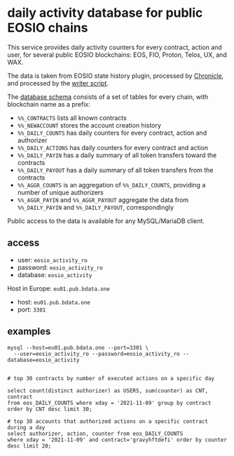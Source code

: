 # daily activity database for public EOSIO chains

This service provides daily activity counters for every contract, action and user, for several public EOSIO blockchains: EOS, FIO, Proton, Telos, UX, and WAX.

The data is taken from EOSIO state history plugin, processed by [Chronicle](https://github.com/EOSChronicleProject), and processed by the [writer script](https://github.com/cc32d9/eosio_activity_db). 

The [database schema](https://github.com/cc32d9/eosio_activity_db/blob/master/eosio_activity_tables.psql) consists of a set of tables for every chain, with blockchain name as a prefix: 

* `%%_CONTRACTS` lists all known contracts
* `%%_NEWACCOUNT` stores the account creation history
* `%%_DAILY_COUNTS` has daily counters for every contract, action and authorizer
* `%%_DAILY_ACTIONS` has daily counters for every contract and action
* `%%_DAILY_PAYIN` has a daily summary of all token transfers toward the contracts
* `%%_DAILY_PAYOUT` has a daily summary of all token transfers from the contracts
* `%%_AGGR_COUNTS` is an aggregation of `%%_DAILY_COUNTS`, providing a number of unique authorizers
* `%%_AGGR_PAYIN` and `%%_AGGR_PAYOUT` aggregate the data from `%%_DAILY_PAYIN` and `%%_DAILY_PAYOUT`, correspondingly

Public access to the data is available for any MySQL/MariaDB client. 

## access

* user: `eosio_activity_ro`
* password: `eosio_activity_ro`
* database: `eosio_activity`

Host in Europe: `eu01.pub.bdata.one`

* host: `eu01.pub.bdata.one`
* port: `3301`


## examples

```
mysql --host=eu01.pub.bdata.one --port=3301 \
  --user=eosio_activity_ro --password=eosio_activity_ro --database=eosio_activity


# top 30 contracts by number of executed actions on a specific day

select count(distinct authorizer) as USERS, sum(counter) as CNT, contract 
from eos_DAILY_COUNTS where xday = '2021-11-09' group by contract  order by CNT desc limit 30;

# top 30 accounts that authorized actions on a specific contract during a day
select authorizer, action, counter from eos_DAILY_COUNTS 
where xday = '2021-11-09' and contract='gravyhftdefi' order by counter desc limit 20;

```
